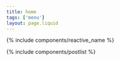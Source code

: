 ```yaml
---
title: home
tags: ['menu']
layout: page.liquid
---
```


{% include components/reactive_name %}

{% include components/postlist %}